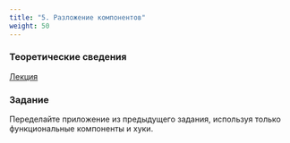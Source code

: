 ```yaml
---
title: "5. Разложение компонентов"
weight: 50
---
```


### Теоретические сведения

<a target="_blank" rel="noopener noreferrer" href="../../slides/react-in-component.html">Лекция</a>

### Задание

Переделайте приложение из предыдущего задания, используя только функциональные компоненты и хуки.